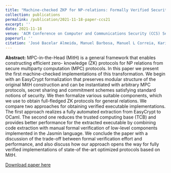 ```yaml
---
title: "Machine-checked ZKP for NP-relations: Formally Verified Security Proofs and Implementations of MPC-in-the-Head"
collection: publications
permalink: /publication/2021-11-18-paper-ccs21
excerpt: ''
date: 2021-11-18
venue: 'ACM Conference on Computer and Communications Security (CCS) Seoul, South Korea 2021'
paperurl: ''
citation: 'José Bacelar Almeida, Manuel Barbosa, Manuel L Correia, Karim Eldefrawy, Stéphane Graham-Lengrand, Hugo Pacheco and Vitor Pereira, Machine-checked ZKP for NP-relations: Formally Verified Security Proofs and Implementations of MPC-in-the-Head. ACM Conference on Computer and Communications Security (CCS) Seoul, South Korea 2021'
---
```

**Abstract:** MPC-in-the-Head (MitH) is a general framework that enables constructing efficient zero- knowledge (ZK) protocols for NP relations from secure multiparty computation (MPC) protocols. In this paper we present the first machine-checked implementations of this transformation. We begin with an EasyCrypt formalization that preserves modular structure of the original MitH construction and can be instantiated with arbitrary MPC protocols, secret sharing and commitment schemes satisfying standard notions of security. We then formalize various suitable components, which we use to obtain full-fledged ZK protocols for general relations. We compare two approaches for obtaining verified executable implementations. The first approach realizes a fully automated extraction from EasyCrypt to OCaml. The second one reduces the trusted computing base (TCB) and provides better performance for the extracted executable by combining code extraction with manual formal verification of low-level components implemented in the Jasmin language. We conclude the paper with a discussion of the trade-off between formal verification effort and performance, and also discuss how our approach opens the way for fully verified implementations of state-of the-art optimized protocols based on MitH.

[Download paper here](https://eprint.iacr.org/2021/1149.pdf)


